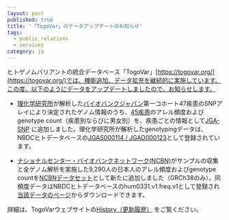 ```yaml
---
layout: post
published: true
title: '「TogoVar」のデータアップデートのお知らせ'
tags:
  - public_relations
  - services
category: ja
---
```


ヒトゲノムバリアントの統合データベース「TogoVar」[https://togovar.org/](https://togovar.org/)では、機能追加、データ拡充を継続的に実施しています。この度、以下のようにデータをアップデートしましたので、お知らせします。<br />

- [理化学研究所](https://www.ims.riken.jp/)が解析した[バイオバンクジャパン](https://biobankjp.org/#gsc.tab=0)第一コホート47疾患のSNPアレイにより決定されたゲノム情報のうち、[45疾患](https://grch38.togovar.org/doc/ja/datasets/jga_snp#diseases_jgad000123)のアレル頻度およびgenotype  count（疾患別ならびに男女別）を、疾患ごとの情報として[JGA-SNP](https://grch38.togovar.org/doc/ja/datasets/jga_snp) に追加しました。理化学研究所が解析したgenotypingデータは、NBDCヒトデータベースの[JGAS000114 / JGAD000123](https://humandbs.dbcls.jp/hum0014-latest)として登録されています。

-  [ナショナルセンター・バイオバンクネットワーク(NCBN)](https://ncbiobank.org/)がサンプルの収集と全ゲノム解析を実施した9,290人の日本人のアレル頻度およびgenotype countを[NCBNデータセット](https://grch38.togovar.org/doc/ja/datasets/ncbn)として新たに追加しました（GRCh38のみ）。同頻度データはNBDCヒトデータベースのhum0331.v1.freq.v1として登録され[当該データのページ](https://humandbs.dbcls.jp/hum0331-v1#hum0331.v1.freq.v1)からダウンロードできます。

詳細は、TogoVarウェブサイトの[History（更新履歴）](https://grch38.togovar.org/doc/ja/history) をご覧ください。
